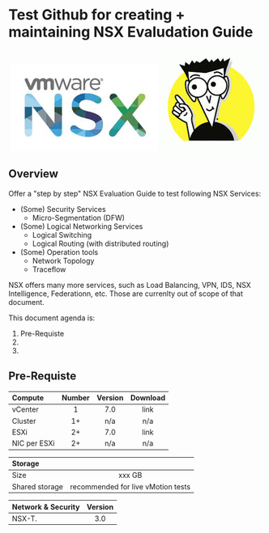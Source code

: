 # Test Github for creating + maintaining NSX Evaludation Guide

<p align="center">
  <img width="292" height="172" src="/docs/assets/logo/NSX_Logo.jpeg">
  <img width="200" height="200" src="/docs/assets/logo/For_Dummies.jpeg">
</p>


## Overview
Offer a "step by step" NSX Evaluation Guide to test following NSX Services:
- (Some) Security Services
  - Micro-Segmentation (DFW)
- (Some) Logical Networking Services
  - Logical Switching
  - Logical Routing (with distributed routing)
- (Some) Operation tools
  - Network Topology
  - Traceflow

NSX offers many more services, such as Load Balancing, VPN, IDS, NSX Intelligence, Federationn, etc.
Those are currenlty out of scope of that document.

This document agenda is:
1. Pre-Requiste
2. 
3. 


## Pre-Requiste

| Compute      | Number        | Version   | Download |
|:-------------|:-------------:|:---------:|:--------:|
| vCenter      | 1             | 7.0       | link     |
| Cluster      | 1+            | n/a       | n/a      |
| ESXi         | 2+            | 7.0       | link     |
| NIC per ESXi | 2+            | n/a       | n/a      |


| Storage        |                                    |
|:---------------|:----------------------------------:|
| Size           | xxx GB                             |
| Shared storage | recommended for live vMotion tests |


| Network & Security | Version  |
|:-------------------|:--------:|
| NSX-T.             |3.0       |


